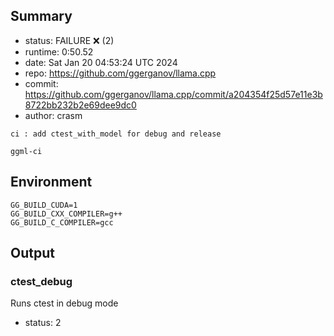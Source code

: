 ## Summary

- status:  FAILURE ❌ (2)
- runtime: 0:50.52
- date:    Sat Jan 20 04:53:24 UTC 2024
- repo:    https://github.com/ggerganov/llama.cpp
- commit:  https://github.com/ggerganov/llama.cpp/commit/a204354f25d57e11e3b8722bb232b2e69dee9dc0
- author:  crasm
```
ci : add ctest_with_model for debug and release

ggml-ci
```

## Environment

```
GG_BUILD_CUDA=1
GG_BUILD_CXX_COMPILER=g++
GG_BUILD_C_COMPILER=gcc
```

## Output

### ctest_debug

Runs ctest in debug mode
- status: 2
```

```

